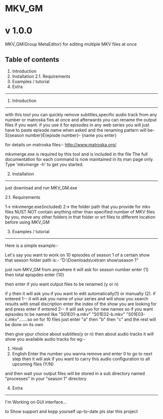 # MKV_GM
# v 1.0.0
 MKV_GM(Group MetaEditor) for editing multiple MKV files at once



Table of contents
-----------------

1. Introduction
2. Installation
2.1. Requirements
3. Examples / tutorial
4. Extra
-----------------

1. Introduction
---------------

with this tool you can quickly remove subtitles,specific audio track from any number or matroska fies at once
and afterwards you can rename the output files if you want.
if you use it for episodes in any web series you will just have to paste episode name when asked and the renaming pattern will be-
S{season number}E{episde number}- {name you enter}



for details on matroska files:-
http://www.matroska.org/

mkvmerge.exe is required by this tool and is included in the file
The full documentation for each command is now maintained in its
man page only. Type 'mkvmerge -h' to get you started.

2. Installation
---------------

just download and run MKV_GM.exe


 2.1. Requirements
 
 1-> mkvmerge.exe(included)
 2-> the folder path that you provide for mkv files NUST NOT contain anything other than specified number of MKV files by you, 
 move any other folders in that folder or srt files to different location before using MKV_GM
 
3. Examples / tutorial
---------------


Here is a simple example:-

Let's say you want to work on 10 episodes of season 1 of a certain show
that season folder path is:-
"D:\Downloads\cetrain show\season 1"

just rum MKV_GM from anywhere
it will ask for season number enter {1}
then total epispdes enter {10}

then enter if you want output files to be renamed (y or n)

if y then it will ask you if you want to edit automatically(1) or manually (2).
if entered 1-- it will ask you name of your series and will show you search results with small discription enter the index of the show you are looking for and press enter
if entered 2-- it will ask yuo for new names so if you want episodes to be named like "S01E01-a.mkv" "S01E02-b.mkv" "S01E03-c.mkv".......so on for 10 files
just enter "a" then "b" then "c" and the rest will be done on its own

then give ypur choice about subtitles(y or n)
then about audio tracks it will show you available audio tracks for eg:-
1. Hindi
2. English
Enter the number you wanna remove and enter 0 to go to next step
then it will ask if you want to carry this audio configuration to all upcoming files (Y/N)

and then wait your output files will be stored in a sub directory named "processes" in your "season 1" directory


4. Extra
---------------
I'm Working on GUI interface...

to Show support and kepp yourself up-to-date pls star this project
